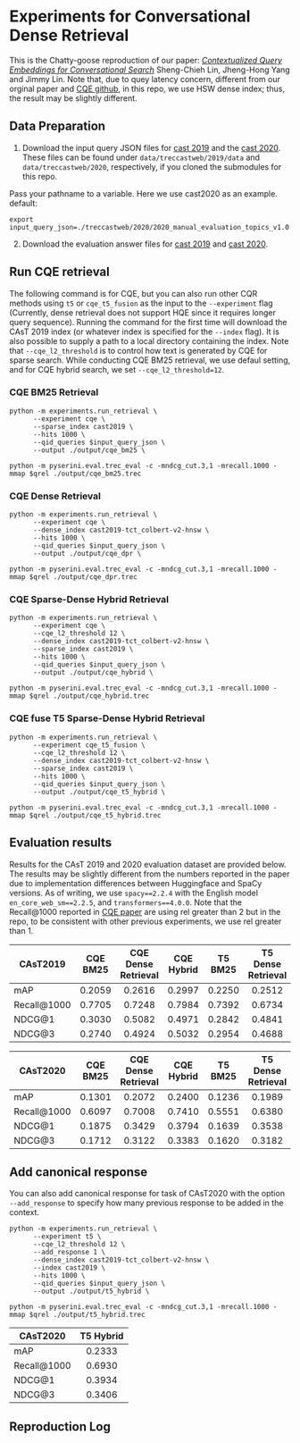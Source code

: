 # Experiments for Conversational Dense Retrieval
This is the Chatty-goose reproduction of our paper: *[Contextualized Query Embeddings for Conversational Search](https://arxiv.org/abs/2104.08707)* Sheng-Chieh Lin, Jheng-Hong Yang and Jimmy Lin. Note that, due to quey latency concern, different from our orginal paper and [CQE github](https://github.com/castorini/CQE), in this repo, we use HSW dense index; thus, the result may be slightly different.
## Data Preparation

1. Download the input query JSON files for [cast 2019](https://github.com/daltonj/treccastweb/blob/master/2019/data/evaluation/evaluation_topics_v1.0.json) and the [cast 2020](https://github.com/daltonj/treccastweb/blob/master/2019/data/evaluation/evaluation_topics_v1.0.json). These files can be found under `data/treccastweb/2019/data` and `data/treccastweb/2020`, respectively, if you cloned the submodules for this repo.

Pass your pathname to a variable. Here we use cast2020 as an example.
default:
```shell=bash
export input_query_json=./treccastweb/2020/2020_manual_evaluation_topics_v1.0.json
```

2. Download the evaluation answer files for [cast 2019](https://trec.nist.gov/data/cast/2019qrels.txt) and [cast 2020](https://trec.nist.gov/data/cast/2020qrels.txt).

## Run CQE retrieval

The following command is for CQE, but you can also run other CQR methods using `t5` or `cqe_t5_fusion` as the input to the `--experiment` flag (Currently, dense retrieval does not support HQE since it requires longer query sequence). Running the command for the first time will download the CAsT 2019 index (or whatever index is specified for the `--index` flag). It is also possible to supply a path to a local directory containing the index. Note that `--cqe_l2_threshold` is to control how text is generated by CQE for sparse search. While conducting CQE BM25 retrieval, we use defaul setting, and for CQE hybrid search, we set `--cqe_l2_threshold=12`.
### CQE BM25 Retrieval

```shell=bash
python -m experiments.run_retrieval \
      --experiment cqe \
      --sparse_index cast2019 \
      --hits 1000 \
      --qid_queries $input_query_json \
      --output ./output/cqe_bm25 \

python -m pyserini.eval.trec_eval -c -mndcg_cut.3,1 -mrecall.1000 -mmap $qrel ./output/cqe_bm25.trec
```
### CQE Dense Retrieval
```shell=bash
python -m experiments.run_retrieval \
      --experiment cqe \
      --dense_index cast2019-tct_colbert-v2-hnsw \
      --hits 1000 \
      --qid_queries $input_query_json \
      --output ./output/cqe_dpr \

python -m pyserini.eval.trec_eval -c -mndcg_cut.3,1 -mrecall.1000 -mmap $qrel ./output/cqe_dpr.trec
```
### CQE Sparse-Dense Hybrid Retrieval
```shell=bash
python -m experiments.run_retrieval \
      --experiment cqe \
      --cqe_l2_threshold 12 \
      --dense_index cast2019-tct_colbert-v2-hnsw \
      --sparse_index cast2019 \
      --hits 1000 \
      --qid_queries $input_query_json \
      --output ./output/cqe_hybrid \

python -m pyserini.eval.trec_eval -c -mndcg_cut.3,1 -mrecall.1000 -mmap $qrel ./output/cqe_hybrid.trec
```
### CQE fuse T5 Sparse-Dense Hybrid Retrieval
```shell=bash
python -m experiments.run_retrieval \
      --experiment cqe_t5_fusion \
      --cqe_l2_threshold 12 \
      --dense_index cast2019-tct_colbert-v2-hnsw \
      --sparse_index cast2019 \
      --hits 1000 \
      --qid_queries $input_query_json \
      --output ./output/cqe_t5_hybrid \

python -m pyserini.eval.trec_eval -c -mndcg_cut.3,1 -mrecall.1000 -mmap $qrel ./output/cqe_t5_hybrid.trec
```

## Evaluation results

Results for the CAsT 2019 and 2020 evaluation dataset are provided below. The results may be slightly different from the numbers reported in the paper due to implementation differences between Huggingface and SpaCy versions. As of writing, we use `spacy==2.2.4` with the English model `en_core_web_sm==2.2.5`, and `transformers==4.0.0`. Note that the Recall@1000 reported in [CQE paper]((https://arxiv.org/abs/2104.08707)) are using rel greater than 2 but in the repo, to be consistent with other previous experiments, we use rel greater than 1.

| CAsT2019    | CQE BM25 | CQE Dense Retrieval | CQE Hybrid | T5 BM25 | T5 Dense Retrieval | T5 Hybrid | CQE+T5 Fusion |
| ----------- | :------: | :-------------: | :-------------: | :-----: | :------------: | :---------: | :----------------: |
| mAP         |  0.2059  |     0.2616      |     0.2997      | 0.2250  |     0.2512     |   0.3043    |       0.3391       |
| Recall@1000 |  0.7705  |     0.7248      |     0.7984      | 0.7392  |     0.6734     |   0.7856    |       0.8376       |
| NDCG@1      |  0.3030  |     0.5082      |     0.4971      | 0.2842  |     0.4841     |   0.5077    |       0.5318       |
| NDCG@3      |  0.2740  |     0.4924      |     0.5032      | 0.2954  |     0.4688     |   0.5065    |       0.5226       |

| CAsT2020    | CQE BM25 | CQE Dense Retrieval | CQE Hybrid | T5 BM25 | T5 Dense Retrieval | T5 Hybrid | CQE+T5 Fusion |
| ----------- | :------: | :-------------: | :-------------: | :-----: | :------------: | :---------: | :----------------: |
| mAP         |  0.1301  |     0.2072      |     0.2400      | 0.1236  |     0.1989     |   0.2309    |       0.2495       |
| Recall@1000 |  0.6097  |     0.7008      |     0.7410      | 0.5551  |     0.6380     |   0.6983    |       0.7638       |
| NDCG@1      |  0.1875  |     0.3429      |     0.3794      | 0.1639  |     0.3538     |   0.3742    |       0.3982       |
| NDCG@3      |  0.1712  |     0.3122      |     0.3383      | 0.1620  |     0.3182     |   0.3323    |       0.3599       |

## Add canonical response
You can also add canonical response for task of CAsT2020 with the option `--add_response` to specify how many previous response to be added in the context.
```shell=bash
python -m experiments.run_retrieval \
      --experiment t5 \
      --cqe_l2_threshold 12 \
      --add_response 1 \
      --dense_index cast2019-tct_colbert-v2-hnsw \
      --index cast2019 \
      --hits 1000 \
      --qid_queries $input_query_json \
      --output ./output/t5_hybrid \

python -m pyserini.eval.trec_eval -c -mndcg_cut.3,1 -mrecall.1000 -mmap $qrel ./output/t5_hybrid.trec
```
| CAsT2020    | T5 Hybrid |
| ----------- | :----------------: |
| mAP         |       0.2333       |
| Recall@1000 |       0.6930       |
| NDCG@1      |       0.3934       |
| NDCG@3      |       0.3406       |

## Reproduction Log

